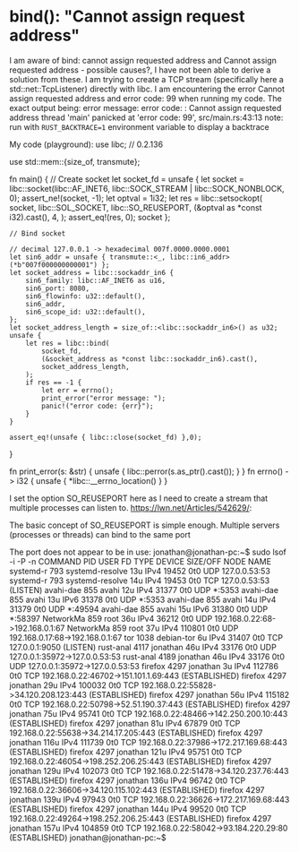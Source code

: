 
# bind(): "Cannot assign request address"

I am aware of bind: cannot assign requested address and Cannot assign requested address - possible causes?, I have not been able to derive a solution from these.
I am trying to create a TCP stream (specifically here a std::net::TcpListener) directly with libc. I am encountering the error Cannot assign requested address and error code: 99 when running my code.
The exact output being:
error message: error code: : Cannot assign requested address
thread 'main' panicked at 'error code: 99', src/main.rs:43:13
note: run with `RUST_BACKTRACE=1` environment variable to display a backtrace

My code (playground):
use libc; // 0.2.136

use std::mem::{size_of, transmute};

fn main() {
    // Create socket
    let socket_fd = unsafe {
        let socket = libc::socket(libc::AF_INET6, libc::SOCK_STREAM | libc::SOCK_NONBLOCK, 0);
        assert_ne!(socket, -1);
        let optval = 1i32;
        let res = libc::setsockopt(
            socket,
            libc::SOL_SOCKET,
            libc::SO_REUSEPORT,
            (&optval as *const i32).cast(),
            4,
        );
        assert_eq!(res, 0);
        socket
    };

    // Bind socket
    
    // decimal 127.0.0.1 -> hexadecimal 007f.0000.0000.0001
    let sin6_addr = unsafe { transmute::<_, libc::in6_addr>(*b"007f000000000001") };
    let socket_address = libc::sockaddr_in6 {
        sin6_family: libc::AF_INET6 as u16,
        sin6_port: 8080,
        sin6_flowinfo: u32::default(),
        sin6_addr,
        sin6_scope_id: u32::default(),
    };
    let socket_address_length = size_of::<libc::sockaddr_in6>() as u32;
    unsafe {
        let res = libc::bind(
            socket_fd,
            (&socket_address as *const libc::sockaddr_in6).cast(),
            socket_address_length,
        );
        if res == -1 {
            let err = errno();
            print_error("error message: ");
            panic!("error code: {err}");
        }
    }
    
    assert_eq!(unsafe { libc::close(socket_fd) },0);
}

fn print_error(s: &str) {
    unsafe {
        libc::perror(s.as_ptr().cast());
    }
}
fn errno() -> i32 {
    unsafe { *libc::__errno_location() }
}

I set the option SO_REUSEPORT here as I need to create a stream that multiple processes can listen to.
https://lwn.net/Articles/542629/:

The basic concept of SO_REUSEPORT is simple enough. Multiple servers (processes or threads) can bind to the same port

The port does not appear to be in use:
jonathan@jonathan-pc:~$ sudo lsof -i -P -n
COMMAND    PID            USER   FD   TYPE DEVICE SIZE/OFF NODE NAME
systemd-r  793 systemd-resolve   13u  IPv4  19452      0t0  UDP 127.0.0.53:53 
systemd-r  793 systemd-resolve   14u  IPv4  19453      0t0  TCP 127.0.0.53:53 (LISTEN)
avahi-dae  855           avahi   12u  IPv4  31377      0t0  UDP *:5353 
avahi-dae  855           avahi   13u  IPv6  31378      0t0  UDP *:5353 
avahi-dae  855           avahi   14u  IPv4  31379      0t0  UDP *:49594 
avahi-dae  855           avahi   15u  IPv6  31380      0t0  UDP *:58397 
NetworkMa  859            root   36u  IPv4  36212      0t0  UDP 192.168.0.22:68->192.168.0.1:67 
NetworkMa  859            root   37u  IPv4 110801      0t0  UDP 192.168.0.17:68->192.168.0.1:67 
tor       1038      debian-tor    6u  IPv4  31407      0t0  TCP 127.0.0.1:9050 (LISTEN)
rust-anal 4117        jonathan   46u  IPv4  33176      0t0  UDP 127.0.0.1:35972->127.0.0.53:53 
rust-anal 4189        jonathan   46u  IPv4  33176      0t0  UDP 127.0.0.1:35972->127.0.0.53:53 
firefox   4297        jonathan    3u  IPv4 112786      0t0  TCP 192.168.0.22:46702->151.101.1.69:443 (ESTABLISHED)
firefox   4297        jonathan   29u  IPv4 100032      0t0  TCP 192.168.0.22:55828->34.120.208.123:443 (ESTABLISHED)
firefox   4297        jonathan   56u  IPv4 115182      0t0  TCP 192.168.0.22:50798->52.51.190.37:443 (ESTABLISHED)
firefox   4297        jonathan   75u  IPv4  95741      0t0  TCP 192.168.0.22:48466->142.250.200.10:443 (ESTABLISHED)
firefox   4297        jonathan   81u  IPv4  67879      0t0  TCP 192.168.0.22:55638->34.214.17.205:443 (ESTABLISHED)
firefox   4297        jonathan  116u  IPv4 111739      0t0  TCP 192.168.0.22:37986->172.217.169.68:443 (ESTABLISHED)
firefox   4297        jonathan  121u  IPv4  95751      0t0  TCP 192.168.0.22:46054->198.252.206.25:443 (ESTABLISHED)
firefox   4297        jonathan  129u  IPv4 102073      0t0  TCP 192.168.0.22:51478->34.120.237.76:443 (ESTABLISHED)
firefox   4297        jonathan  136u  IPv4  96742      0t0  TCP 192.168.0.22:36606->34.120.115.102:443 (ESTABLISHED)
firefox   4297        jonathan  139u  IPv4  97943      0t0  TCP 192.168.0.22:36626->172.217.169.68:443 (ESTABLISHED)
firefox   4297        jonathan  144u  IPv4  99520      0t0  TCP 192.168.0.22:49264->198.252.206.25:443 (ESTABLISHED)
firefox   4297        jonathan  157u  IPv4 104859      0t0  TCP 192.168.0.22:58042->93.184.220.29:80 (ESTABLISHED)
jonathan@jonathan-pc:~$ 


        